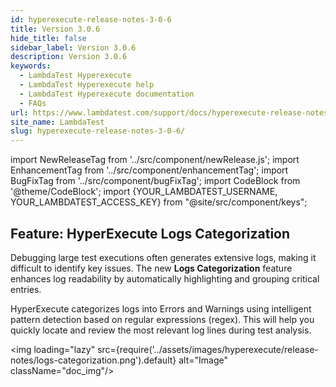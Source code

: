 ```yaml
---
id: hyperexecute-release-notes-3-0-6
title: Version 3.0.6
hide_title: false
sidebar_label: Version 3.0.6
description: Version 3.0.6
keywords:
  - LambdaTest Hyperexecute
  - LambdaTest Hyperexecute help
  - LambdaTest Hyperexecute documentation
  - FAQs
url: https://www.lambdatest.com/support/docs/hyperexecute-release-notes-3-0-6/
site_name: LambdaTest
slug: hyperexecute-release-notes-3-0-6/
---
```


import NewReleaseTag from '../src/component/newRelease.js';
import EnhancementTag from '../src/component/enhancementTag';
import BugFixTag from '../src/component/bugFixTag';
import CodeBlock from '@theme/CodeBlock';
import {YOUR_LAMBDATEST_USERNAME, YOUR_LAMBDATEST_ACCESS_KEY} from "@site/src/component/keys";

<script type="application/ld+json"
      dangerouslySetInnerHTML={{ __html: JSON.stringify({
       "@context": "https://schema.org",
        "@type": "BreadcrumbList",
        "itemListElement": [{
          "@type": "ListItem",
          "position": 1,
          "name": "Home",
          "item": "https://www.lambdatest.com"
        },{
          "@type": "ListItem",
          "position": 2,
          "name": "Support",
          "item": "https://www.lambdatest.com/support/docs/"
        },{
          "@type": "ListItem",
          "position": 3,
          "name": "Version",
          "item": "https://www.lambdatest.com/support/docs/hyperexecute-release-notes-3-0-6/"
        }]
      })
    }}
></script>
## Feature: HyperExecute Logs Categorization
Debugging large test executions often generates extensive logs, making it difficult to identify key issues. The new **Logs Categorization** feature enhances log readability by automatically highlighting and grouping critical entries.

HyperExecute categorizes logs into Errors and Warnings using intelligent pattern detection based on regular expressions (regex). This will help you quickly locate and review the most relevant log lines during test analysis.

<img loading="lazy" src={require('../assets/images/hyperexecute/release-notes/logs-categorization.png').default} alt="Image"  className="doc_img"/> 